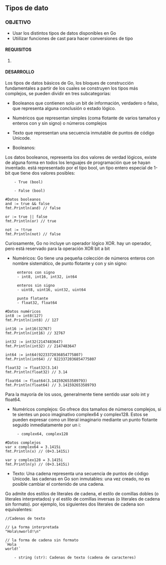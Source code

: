 ## Tipos de dato

### OBJETIVO

- Usar los distintos tipos de datos disponibles en Go
- Utiilizar funciones de cast para hacer conversiones de tipo

#### REQUISITOS

1. 

#### DESARROLLO
Los tipos de datos básicos de Go, los bloques de construcción fundamentales a partir de los cuales se construyen los tipos más complejos, se pueden dividir en tres subcategorías:

* Booleanos que contienen solo un bit de información, verdadero o falso, que representa alguna conclusión o estado lógico.

* Numéricos que representan simples (coma flotante de varios tamaños y enteros con y sin signo) o números complejos

* Texto que representan una secuencia inmutable de puntos de código Unicode.

- Booleanos:

Los datos booleanos, representa los dos valores de verdad lógicos, existe de alguna forma en todos los lenguajes de programación que se hayan inventado. está representado por el tipo bool, un tipo entero especial de 1-bit que tiene dos valores posibles:

        - True (bool) 

        - False (bool) 
```
#Datos booleanos
and := true && false
fmt.Println(and) // false

or := true || false
fmt.Println(or) // true

not := !true
fmt.Println(not) // false
```
Curiosamente, Go no incluye un operador lógico XOR. hay un operador, pero está reservado para la operación XOR bit a bit

- Numéricos:
Go tiene una pequeña colección de números enteros con nombre sistemático, de punto flotante y con y sin signo:

        enteros con signo
        - int8, int16, int32, int64

        enteros sin signo
        - uint8, uint16, uint32, uint64

        punto flotante
        - float32, float64
```
#Datos numéricos
int8 := int8(127)
fmt.Println(int8) // 127

int16 := int16(32767)
fmt.Println(int16) // 32767

int32 := int32(2147483647)
fmt.Println(int32) // 2147483647

int64 := int64(9223372036854775807)
fmt.Println(int64) // 9223372036854775807

float32 := float32(3.14)
fmt.Println(float32) // 3.14

float64 := float64(3.141592653589793)
fmt.Println(float64) // 3.141592653589793

```

Para la mayoría de los usos, generalmente tiene sentido usar solo int y float64.

- Numéricos complejos:
Go ofrece dos tamaños de números complejos, si te sientes un poco imaginativo complex64 y complex128. Estos se pueden expresar como un literal imaginario mediante un punto flotante seguido inmediatamente por un i:

        - complex64, complex128
```
#Datos complejos
var x complex64 = 3.1415i
fmt.Println(x) // (0+3.1415i)

var y complex128 = 3.1415i
fmt.Println(y) // (0+3.1415i)

```        


- Texto:
Una cadena representa una secuencia de puntos de código Unicode. las cadenas en Go son inmutables:
una vez creado, no es posible cambiar el contenido de una cadena.

Go admite dos estilos de literales de cadena, el estilo de comillas dobles (o literales interpretados) y el estilo de comillas inversas (o literales de cadena sin formato). por ejemplo, los siguientes dos literales de cadena son equivalentes:
``` 
//Cadenas de texto

// La forma interpretada
"Hola\nworld!\n"

// la forma de cadena sin formato
`Hola
world!`

``` 

        - string (str): Cadenas de texto (cadena de caracteres)



